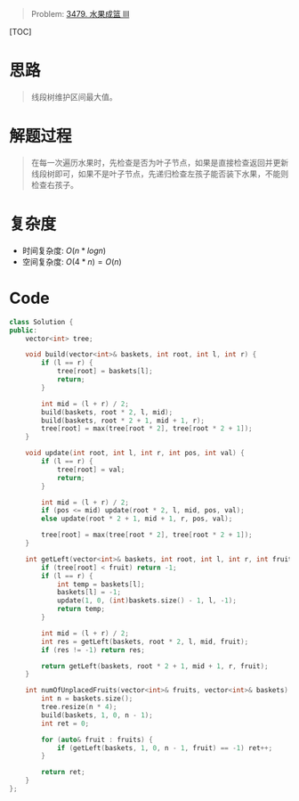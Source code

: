 
> Problem: [3479. 水果成篮 III](https://leetcode.cn/problems/fruits-into-baskets-iii/description/)

[TOC]

# 思路

> 线段树维护区间最大值。

# 解题过程

> 在每一次遍历水果时，先检查是否为叶子节点，如果是直接检查返回并更新线段树即可，如果不是叶子节点，先递归检查左孩子能否装下水果，不能则检查右孩子。

# 复杂度

- 时间复杂度: $O(n * logn)$
- 空间复杂度: $O(4 * n) = O(n)$



# Code
```Cpp
class Solution {
public:
    vector<int> tree;

    void build(vector<int>& baskets, int root, int l, int r) {
        if (l == r) {
            tree[root] = baskets[l];
            return;
        }

        int mid = (l + r) / 2;
        build(baskets, root * 2, l, mid);
        build(baskets, root * 2 + 1, mid + 1, r);
        tree[root] = max(tree[root * 2], tree[root * 2 + 1]);
    }

    void update(int root, int l, int r, int pos, int val) {
        if (l == r) {
            tree[root] = val;
            return;
        }

        int mid = (l + r) / 2;
        if (pos <= mid) update(root * 2, l, mid, pos, val);
        else update(root * 2 + 1, mid + 1, r, pos, val);

        tree[root] = max(tree[root * 2], tree[root * 2 + 1]);
    }

    int getLeft(vector<int>& baskets, int root, int l, int r, int fruit) {
        if (tree[root] < fruit) return -1;
        if (l == r) {
            int temp = baskets[l];
            baskets[l] = -1;
            update(1, 0, (int)baskets.size() - 1, l, -1);
            return temp;
        }

        int mid = (l + r) / 2;
        int res = getLeft(baskets, root * 2, l, mid, fruit);
        if (res != -1) return res;

        return getLeft(baskets, root * 2 + 1, mid + 1, r, fruit);
    }

    int numOfUnplacedFruits(vector<int>& fruits, vector<int>& baskets) {
        int n = baskets.size();
        tree.resize(n * 4);
        build(baskets, 1, 0, n - 1);
        int ret = 0;

        for (auto& fruit : fruits) {
            if (getLeft(baskets, 1, 0, n - 1, fruit) == -1) ret++;
        }

        return ret;
    }
};
```
